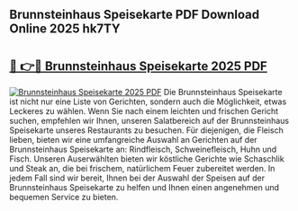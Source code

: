 ## Brunnsteinhaus Speisekarte PDF Download Online 2025 hk7TY

# <h2><a href="http://gcdhz5.nevu.top/?p=Brunnsteinhaus+Speisekarte">🔗 👉🔴 Brunnsteinhaus Speisekarte 2025 PDF</a></h2>

[![Brunnsteinhaus Speisekarte 2025 PDF](https://i.imgur.com/dBaPXMq.png)](http://gcdhz5.nevu.top/?p=Brunnsteinhaus+Speisekarte)
Die Brunnsteinhaus Speisekarte ist nicht nur eine Liste von Gerichten, sondern auch die Möglichkeit, etwas Leckeres zu wählen. Wenn Sie nach einem leichten und frischen Gericht suchen, empfehlen wir Ihnen, unseren Salatbereich auf der Brunnsteinhaus Speisekarte unseres Restaurants zu besuchen. Für diejenigen, die Fleisch lieben, bieten wir eine umfangreiche Auswahl an Gerichten auf der Brunnsteinhaus Speisekarte an: Rindfleisch, Schweinefleisch, Huhn und Fisch. Unseren Auserwählten bieten wir köstliche Gerichte wie Schaschlik und Steak an, die bei frischem, natürlichem Feuer zubereitet werden. In jedem Fall sind wir bereit, Ihnen bei der Auswahl der Speisen auf der Brunnsteinhaus Speisekarte zu helfen und Ihnen einen angenehmen und bequemen Service zu bieten.
